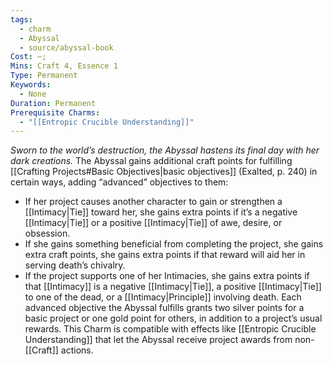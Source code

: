 ```yaml
---
tags:
  - charm
  - Abyssal
  - source/abyssal-book
Cost: —; 
Mins: Craft 4, Essence 1
Type: Permanent
Keywords:
  - None
Duration: Permanent
Prerequisite Charms:
  - "[[Entropic Crucible Understanding]]"
---
```

*Sworn to the world’s destruction, the Abyssal hastens its final day with her dark creations.*
The Abyssal gains additional craft points for fulfilling [[Crafting Projects#Basic Objectives|basic objectives]] (Exalted, p. 240) in certain ways, adding “advanced” objectives to them:
 - If her project causes another character to gain or strengthen a [[Intimacy|Tie]] toward her, she gains extra points if it’s a negative [[Intimacy|Tie]] or a positive [[Intimacy|Tie]] of awe, desire, or obsession.
 - If she gains something beneficial from completing the project, she gains extra craft points, she gains extra points if that reward will aid her in serving death’s chivalry.
 - If the project supports one of her Intimacies, she gains extra points if that [[Intimacy]] is a negative [[Intimacy|Tie]], a positive [[Intimacy|Tie]] to one of the dead, or a [[Intimacy|Principle]] involving death.
Each advanced objective the Abyssal fulfills grants two silver points for a basic project or one gold point for others, in addition to a project’s usual rewards.
This Charm is compatible with effects like [[Entropic Crucible Understanding]] that let the Abyssal receive project awards from non-[[Craft]] actions.